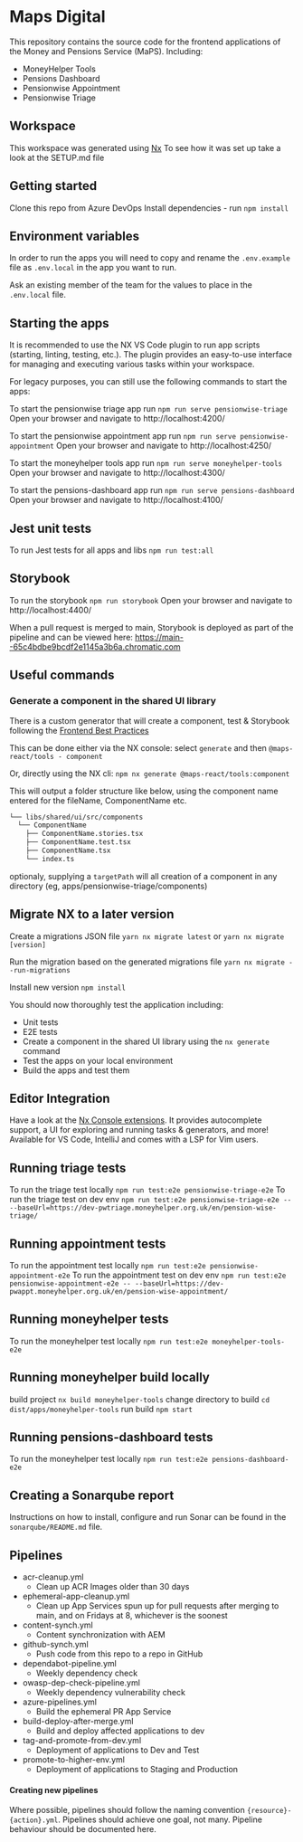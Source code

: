 # Maps Digital

This repository contains the source code for the frontend applications of the Money and Pensions Service (MaPS). Including:

- MoneyHelper Tools
- Pensions Dashboard
- Pensionwise Appointment
- Pensionwise Triage

## Workspace

This workspace was generated using [Nx](https://nx.dev)
To see how it was set up take a look at the SETUP.md file

## Getting started

Clone this repo from Azure DevOps
Install dependencies - run `npm install`

## Environment variables

In order to run the apps you will need to copy and rename the `.env.example` file as `.env.local` in the app you want to run.

Ask an existing member of the team for the values to place in the `.env.local` file.

## Starting the apps

It is recommended to use the NX VS Code plugin to run app scripts (starting, linting, testing, etc.). The plugin provides an easy-to-use interface for managing and executing various tasks within your workspace.

For legacy purposes, you can still use the following commands to start the apps:

To start the pensionwise triage app run `npm run serve pensionwise-triage`
Open your browser and navigate to http://localhost:4200/

To start the pensionwise appointment app run `npm run serve pensionwise-appointment`
Open your browser and navigate to http://localhost:4250/

To start the moneyhelper tools app run `npm run serve moneyhelper-tools`
Open your browser and navigate to http://localhost:4300/

To start the pensions-dashboard app run `npm run serve pensions-dashboard`
Open your browser and navigate to http://localhost:4100/

## Jest unit tests

To run Jest tests for all apps and libs `npm run test:all`

## Storybook

To run the storybook `npm run storybook`
Open your browser and navigate to http://localhost:4400/

When a pull request is merged to main, Storybook is deployed as part of the pipeline and can be viewed here:
https://main--65c4bdbe9bcdf2e1145a3b6a.chromatic.com

## Useful commands

### Generate a component in the shared UI library

There is a custom generator that will create a component, test & Storybook following the [Frontend Best Practices](https://dev.azure.com.mcas.ms/moneyandpensionsservice/MaPS%20Digital/_wiki/wikis/MaPS-Digital.wiki/266/Frontend-Best-Practices)

This can be done either via the NX console:
select `generate` and then `@maps-react/tools - component`

Or, directly using the NX cli:
`npm nx generate @maps-react/tools:component`

This will output a folder structure like below, using the component name entered for the fileName, ComponentName etc.

```bash
└── libs/shared/ui/src/components
  └── ComponentName
    ├── ComponentName.stories.tsx
    ├── ComponentName.test.tsx
    ├── ComponentName.tsx
    └── index.ts
```

optionaly, supplying a `targetPath` will all creation of a component in any directory (eg, apps/pensionwise-triage/components)

## Migrate NX to a later version

Create a migrations JSON file `yarn nx migrate latest` or `yarn nx migrate [version]`

Run the migration based on the generated migrations file `yarn nx migrate --run-migrations`

Install new version `npm install`

You should now thoroughly test the application including:

- Unit tests
- E2E tests
- Create a component in the shared UI library using the `nx generate` command
- Test the apps on your local environment
- Build the apps and test them

## Editor Integration

Have a look at the [Nx Console extensions](https://nx.dev/nx-console). It provides autocomplete support, a UI for exploring and running tasks & generators, and more! Available for VS Code, IntelliJ and comes with a LSP for Vim users.

## Running triage tests

To run the triage test locally `npm run test:e2e pensionwise-triage-e2e`
To run the triage test on dev env `npm run test:e2e pensionwise-triage-e2e -- --baseUrl=https://dev-pwtriage.moneyhelper.org.uk/en/pension-wise-triage/`

## Running appointment tests

To run the appointment test locally `npm run test:e2e pensionwise-appointment-e2e`
To run the appointment test on dev env `npm run test:e2e pensionwise-appointment-e2e -- --baseUrl=https://dev-pwappt.moneyhelper.org.uk/en/pension-wise-appointment/`

## Running moneyhelper tests

To run the moneyhelper test locally `npm run test:e2e moneyhelper-tools-e2e`

## Running moneyhelper build locally

build project `nx build moneyhelper-tools`
change directory to build `cd dist/apps/moneyhelper-tools`
run build `npm start`

## Running pensions-dashboard tests

To run the moneyhelper test locally `npm run test:e2e pensions-dashboard-e2e`

## Creating a Sonarqube report

Instructions on how to install, configure and run Sonar can be found in the `sonarqube/README.md` file.

## Pipelines

- acr-cleanup.yml
  - Clean up ACR Images older than 30 days
- ephemeral-app-cleanup.yml
  - Clean up App Services spun up for pull requests after merging to main, and on Fridays at 8, whichever is the soonest
- content-synch.yml
  - Content synchronization with AEM
- github-synch.yml
  - Push code from this repo to a repo in GitHub
- dependabot-pipeline.yml
  - Weekly dependency check
- owasp-dep-check-pipeline.yml
  - Weekly dependency vulnerability check
- azure-pipelines.yml
  - Build the ephemeral PR App Service
- build-deploy-after-merge.yml
  - Build and deploy affected applications to dev
- tag-and-promote-from-dev.yml
  - Deployment of applications to Dev and Test
- promote-to-higher-env.yml
  - Deployment of applications to Staging and Production

#### Creating new pipelines

Where possible, pipelines should follow the naming convention `{resource}-{action}.yml`.
Pipelines should achieve one goal, not many.
Pipeline behaviour should be documented here.
